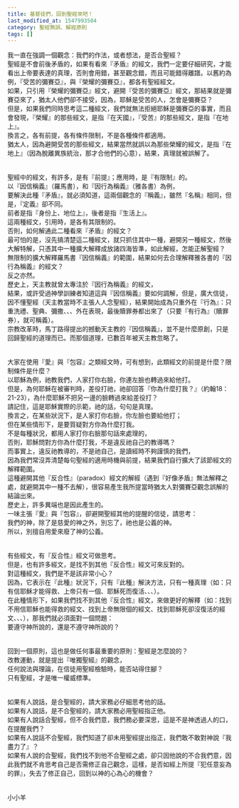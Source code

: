 ```yaml
---
title: 基督徒們，回到聖經來吧！
last_modified_at: 1547993504
category: 聖經無誤、解經原則
tags: []
---
```


我一直在強調一個觀念：我們的作法，或者想法，是否合聖經？<br>聖經是不會前後矛盾的，如果有看來『矛盾』的經文，我們一定要仔細研究，才能看出上帝要表達的真理，否則會用錯，甚至觀念錯，而且可能錯得離譜。<!--more-->以舊約為例，『受苦的彌賽亞』，與『榮耀的彌賽亞』，都各有聖經經文。<br>如果，只引用『榮耀的彌賽亞』經文，避開『受苦的彌賽亞』經文，那結果就是彌賽亞來了，猶太人他們卻不接受，因為，耶穌是受苦的人，怎會是彌賽亞？<br>但是，如果我們同時思考這二種經文，我們就無法拒絕耶穌是彌賽亞的事實，而且會發現，『榮耀』的那些經文，是指『在天國』，『受苦』的那些經文，是指『在地上』。<br>換言之，各有前提，各有條件限制，不是各種條件都適用。<br>猶太人，因為避開受苦的那些經文，結果當然就誤以為那些榮耀的經文，是指『在地上』（因為脫離異族統治，那才合他們的心意），結果，真理就被誤解了。<br><br><br>聖經中的經文，有許多，是有『前提』；應用時，是『有限制』的。<br>以『因信稱義』（羅馬書），和『因行為稱義』（雅各書）為例，<br>要解決此種『矛盾』，就必須知道，這兩個觀念的『稱義』，雖然『名稱』相同，但是，『定義』卻不同。<br>前者是指『身份上、地位上』，後者是指『生活上』。<br>這兩種經文，引用時，是各有其限制的。<br>否則，如何解通此二種看來『矛盾』的經文？<br>最可怕的是，沒先搞清楚這二種經文，就只抓住其中一種，避開另一種經文，然後大解特解，只憑其中一種擴大解釋成放諸四海皆準，如此解經，怎能正解聖經？<br>無限制的擴大解釋羅馬書『因信稱義』的範圍，結果如何去合理解釋雅各書的『因行為稱義』的經文？<br>反之亦然。<br>歷史上，天主教就曾太專注於『因行為稱義』的經文，<br>結果，或許受過神學訓練者知道這與『因信稱義』要如何調解，但是，廣大信徒，因不懂聖經（天主教當時不主張人人念聖經），結果開始成為只重外在『行為』：只重洗禮、聖典、彌撒、、、外在表現，最後贖罪券都出來了（只要『有行為』（贖罪券），就可稱義）。<br>宗教改革時，馬丁路得提出的撼動天主教的『因信稱義』，並不是什麼原創，只是回歸聖經的道理而已。而那個道理，已數百年被天主教忽略了。<br><br><br>大家在使用『愛』與『包容』之類經文時，可有想到，此類經文的前提是什麼？限制條件是什麼？<br>以耶穌為例，祂教我們，人家打你右臉，你連左臉也轉過來給他打。<br>但是，為何耶穌在被審判時，差役打祂，祂卻回答『你為什麼打我？』（約翰18：21-23），為什麼耶穌不把另一邊的臉轉過來給差役打？<br>請記住，這是耶穌實際的示範，祂的話，句句是真理。<br>換言之，在某些狀況下，是人家打你右臉，你左臉也要給他打；<br>但在某些情形下，是要質疑對方你為什麼打我。<br>不是每種狀況，都用人家打你右臉那句話來處理的，<br>否則，耶穌問對方你為什麼打我，不是違反祂自己的教導嗎？<br>而事實上，違反祂教導的，不是祂自己，是讀經時不夠謹慎的我們，<br>因為我們常沒弄清楚每句聖經的適用時機與前提，結果我們自行擴大了該節經文的解釋範圍。<br>這種避開其他『反合性』（paradox）經文的解經（遇到『好像矛盾』無法解釋之處，就避開其中一種不去解），很容易產生我所提當時猶太人對彌賽亞觀念誤解的結論出來。<br>歷史上，許多異端也是因此產生的。<br>一味主張『愛』與『包容』，卻避開聖經其他的提醒的信徒，請思考：<br>我們的神，除了是慈愛的神之外，別忘了，祂也是公義的神。<br>所以，別擅自用愛來廢了神的公義。<br><br><br>有些經文，有『反合性』經文可做思考。<br>但是，也有許多經文，是找不到其他『反合性』經文可來反對的。<br>對這種經文，我們是不是該非常小心？<br>因為，它表示在『此種』狀況下，只有『此種』解決方法，只有一種真理（如：只有信耶穌才能得救、上帝只有一個、耶穌死而復活、、、）。<br>在此種情形下，如果我們找不到其他『反合性』經文，來做更好的解釋（如：找到不用信耶穌也能得救的經文、找到上帝無限個的經文、找到耶穌死卻沒復活的經文、、、），那我們就必須面對一個問題：<br>要遵守神所說的，還是不遵守神所說的？<br><br><br>回到一個原則，這也是做任何事最重要的原則：聖經是怎麼說的？<br>改教運動，就是提出『唯獨聖經』的觀念，<br>任何說法與理論，在信徒用聖經檢驗時，能否站得住腳？<br>只有聖經，才是唯一權威標準。<br><br><br>如果有人說話，是合聖經的，請大家務必仔細思考他的話。<br>如果有人說話，是不合聖經的，請大家務必用聖經指正他。<br>如果有人說話合聖經，但不合我們意，我們務必要深思，這是不是神透過人的口，在提醒我們？<br>如果有人說話不合聖經，我們知道了卻未用聖經提出指正，我們敢不敢對神說『我盡力了』？<br>如果有人說的合聖經，我們找不到他不合聖經之處，卻只因他說的不合我們意，因此我們就不肯思考自己是否需修正自己觀念，這樣，是否如經上所提『犯任意妄為的罪』，失去了修正自己，回到以神的心為心的機會？<br><br><br>小小羊<br><p>&nbsp;</p><br><br><br>
